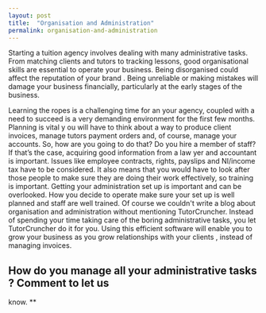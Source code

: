 ```yaml
---
layout: post
title:  "Organisation and Administration"
permalink: organisation-and-administration
---
```

Starting a tuition agency involves dealing with many administrative tasks.
From matching clients and tutors to tracking lessons, good organisational
skills are essential to operate your business. Being disorganised could affect
the reputation of your brand  . Being unreliable or making mistakes will
damage your business financially, particularly at the early stages of the
business.

Learning the ropes is a challenging time for an your agency, coupled with a
need to succeed is a very demanding environment for the first few months.
Planning is vital y  ou will have to think about a way to produce client
invoices, manage tutors payment orders and, of course, manage your accounts.
So, how are you going to do that? Do you hire a member of staff? If that’s the
case, acquiring good information from a  law  yer and accountant is important.
Issues like employee contracts, rights, payslips and NI/income tax have to be
considered. It also means that you would have to look after those people to
make sure they are doing their work effectively, so training is important.
Getting your administration set up is important and can be overlooked. How you
decide to operate make sure your set up is well planned and staff are well
trained.  Of course we couldn't write a blog about organisation and
administration without mentioning TutorCruncher. Instead of spending your time
taking care of the boring administrative tasks, you let TutorCruncher do it
for you. Using this efficient software will enable you to grow your business
as you grow relationships with your  clients  , instead of managing invoices.

## How do you manage all your administrative tasks ?  Comment to let us
know. **
